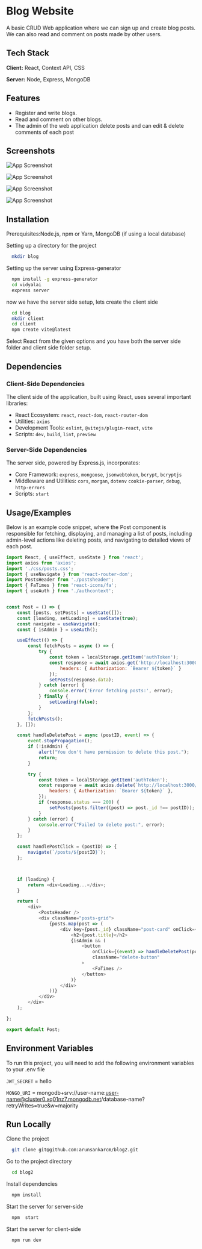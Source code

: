 
# Blog Website

A basic CRUD Web application where we can sign up and create blog posts. We can also read and comment on posts made by other users. 



## Tech Stack

**Client:** React, Context API, CSS

**Server:** Node, Express, MongoDB


## Features

- Register and write blogs.
- Read and comment on other blogs.
- The admin of the web application delete posts and can edit & delete comments of each post


## Screenshots

![App Screenshot](https://i.ibb.co/LYKZ6bn/Screenshot-from-2024-03-22-13-10-58.png)

![App Screenshot](https://i.ibb.co/jh2Df2J/Screenshot-from-2024-03-22-13-06-21.png)

![App Screenshot](https://i.ibb.co/DD3Nckd/Screenshot-from-2024-03-22-13-06-04.png)

![App Screenshot](https://i.ibb.co/jgB77WQ/Screenshot-from-2024-03-22-13-04-49.png)



## Installation

Prerequisites:Node.js, npm or Yarn, MongoDB (if using a local database)

Setting up a directory for the project 

```bash
  mkdir blog
```

Setting up the server using Express-generator 

```bash
  npm install -g express-generator
  cd vidyalai
  express server
```
now we have the server side setup, lets create the client side

```bash
  cd blog
  mkdir client
  cd client
  npm create vite@latest
```
Select React from the given options and you have both the server side folder and client side folder setup.
## Dependencies

### Client-Side Dependencies
The client side of the application, built using React, uses several important libraries:

- React Ecosystem: `react`, `react-dom`, `react-router-dom`
- Utilities: `axios`
- Development Tools:  `eslint`, `@vitejs/plugin-react`, `vite`
- Scripts: `dev`, `build`, `lint`, `preview`

### Server-Side Dependencies
The server side, powered by Express.js, incorporates:

- Core Framework: `express`, `mongoose`, `jsonwebtoken`, `bcrypt`, `bcryptjs`
- Middleware and Utilities: `cors`, `morgan`, `dotenv` `cookie-parser`, `debug`, `http-errors`
- Scripts: `start`



## Usage/Examples

Below is an example code snippet, where the Post component is responsible for fetching, displaying, and managing a list of posts, including admin-level actions like deleting posts, and navigating to detailed views of each post.

```javascript
import React, { useEffect, useState } from 'react';
import axios from 'axios';
import './css/posts.css';
import { useNavigate } from 'react-router-dom';
import PostsHeader from './postsheader';
import { FaTimes } from 'react-icons/fa';
import { useAuth } from './authcontext';


const Post = () => {
    const [posts, setPosts] = useState([]);
    const [loading, setLoading] = useState(true);
    const navigate = useNavigate();
    const { isAdmin } = useAuth();

    useEffect(() => {
        const fetchPosts = async () => {
            try {
                const token = localStorage.getItem('authToken');
                const response = await axios.get('http://localhost:3000/posts', {
                    headers: { Authorization: `Bearer ${token}` }
                });
                setPosts(response.data);
            } catch (error) {
                console.error('Error fetching posts:', error);
            } finally {
                setLoading(false);
            }
        };
        fetchPosts();
    }, []);

    const handleDeletePost = async (postID, event) => {
        event.stopPropagation();
        if (!isAdmin) {
            alert("You don't have permission to delete this post.");
            return;
        }

        try {
            const token = localStorage.getItem('authToken');
            const response = await axios.delete(`http://localhost:3000/posts/delete-post/${postID}`, {
                headers: { Authorization: `Bearer ${token}` },
            });
            if (response.status === 200) {
                setPosts(posts.filter((post) => post._id !== postID));
            }
        } catch (error) {
            console.error("Failed to delete post:", error);
        }
    };

    const handlePostClick = (postID) => {
        navigate(`/posts/${postID}`);
    };



    if (loading) {
        return <div>Loading...</div>;
    }

    return (
        <div>
            <PostsHeader />
            <div className="posts-grid">
                {posts.map(post => (
                    <div key={post._id} className="post-card" onClick={() => handlePostClick(post._id)}>
                        <h2>{post.title}</h2>
                        {isAdmin && (
                            <button
                                onClick={(event) => handleDeletePost(post._id, event)}
                                className="delete-button"
                            >
                                <FaTimes />
                            </button>
                        )}
                    </div>
                ))}
            </div>
        </div>
    );

};

export default Post;

```


## Environment Variables

To run this project, you will need to add the following environment variables to your .env file

`JWT_SECRET` = hello

`MONGO_URI` = mongodb+srv://user-name:user-name@cluster0.xq01nz7.mongodb.net/database-name?retryWrites=true&w=majority


## Run Locally

Clone the project

```bash
  git clone git@github.com:arunsankarcm/blog2.git
```

Go to the project directory

```bash
  cd blog2
```

Install dependencies

```bash
  npm install
```

Start the server for server-side

```bash
  npm  start
```

Start the server for client-side

```bash
  npm run dev  
```

